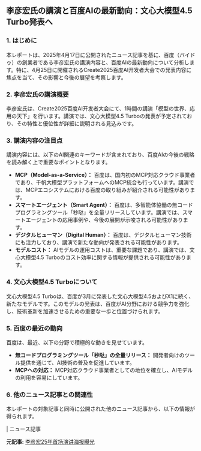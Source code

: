 ## 李彦宏氏の講演と百度AIの最新動向：文心大模型4.5 Turbo発表へ

### 1. はじめに

本レポートは、2025年4月17日に公開されたニュース記事を基に、百度（バイドゥ）の創業者である李彦宏氏の講演内容と、百度AIの最新動向について分析します。特に、4月25日に開催されるCreate2025百度AI开发者大会での発表内容に焦点を当て、その影響と今後の展望を考察します。

### 2. 李彦宏氏の講演概要

李彦宏氏は、Create2025百度AI开发者大会にて、1時間の講演「模型の世界、応用の天下」を行います。講演では、文心大模型4.5 Turboの発表が予定されており、その特性と優位性が詳細に説明される見込みです。

### 3. 講演内容の注目点

講演内容には、以下のAI関連のキーワードが含まれており、百度AIの今後の戦略を読み解く上で重要なポイントとなります。

* **MCP（Model-as-a-Service）：** 百度は、国内初のMCP対応クラウド事業者であり、千帆大模型プラットフォームへのMCP統合も行っています。講演では、MCPエコシステムにおける百度の取り組みが紹介される可能性があります。
* **スマートエージェント（Smart Agent）：** 百度は、多智能体協働の無コードプログラミングツール「秒哒」を全量リリースしています。講演では、スマートエージェントの応用事例や、今後の展開が示唆される可能性があります。
* **デジタルヒューマン（Digital Human）：** 百度は、デジタルヒューマン技術にも注力しており、講演で新たな動向が発表される可能性があります。
* **モデルコスト：** AIモデルの運用コストは、重要な課題であり、講演では、文心大模型4.5 Turboのコスト効率に関する情報が提供される可能性があります。

### 4. 文心大模型4.5 Turboについて

文心大模型4.5 Turboは、百度が3月に発表した文心大模型4.5およびX1に続く、新たなモデルです。このモデルの発表は、百度がAI分野における競争力を強化し、技術革新を加速させるための重要な一歩と位置づけられます。

### 5. 百度の最近の動向

百度は、最近、以下の分野で積極的な動きを見せています。

* **無コードプログラミングツール「秒哒」の全量リリース：** 開発者向けのツール提供を通じて、AI技術の普及を促進しています。
* **MCPへの対応：** MCP対応クラウド事業者としての地位を確立し、AIモデルの利用を容易にしています。

### 6. 他のニュース記事との関連性

本レポートの対象記事と同時に公開された他のニュース記事から、以下の情報が得られます。

| ニュース記事 

**元記事:** [李彦宏25年首场演讲海报曝光](https://article.pchome.net/info/1783.html)